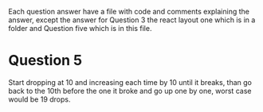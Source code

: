 Each question answer have a file with code and comments explaining the answer, except the answer for Question 3 the react layout one  which is in a folder and Question five which is in this file.

# Question 5 

Start dropping at 10 and increasing each time by 10 until it breaks, than go back to the 10th before the one it broke and go up one by one, worst case would be 19 drops. 